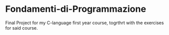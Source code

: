 # Fondamenti-di-Programmazione
Final Project for my C-language first year course, togrthrt with the exercises for said course.
